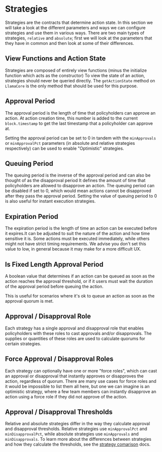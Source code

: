 # Strategies

Strategies are the contracts that determine action state.
In this section we will take a look at the different parameters and ways we can configure strategies and use them in various ways.
There are two main types of strategies, `relative` and `absolute`; first we will look at the parameters that they have in common and then look at some of their differences.

## View Functions and Action State

Strategies are composed of entirely view functions (minus the initialize function which acts as the constructor)
To view the state of an action, strategies should never be queried directly.
The `getActionState` method on `LlamaCore` is the only method that should be used for this purpose.

## Approval Period

The approval period is the length of time that policyholders can approve an action.
At action creation time, this number is added to the current `block.timestamp` to get the last timestamp that a policyholder can approve at.

Setting the approval period can be set to 0 in tandem with the `minApprovals` or `minApprovalPct` parameters (in absolute and relative strategies respectively) can be used to enable "Optimistic" strategies.

## Queuing Period

The queuing period is the inverse of the approval period and can also be thought of as the disapproval period
It defines the amount of time that policyholders are allowed to disapprove an action.
The queuing period can be disabled if set to 0, which would mean actions cannot be disapproved after they pass the approval period.
Setting the value of queuing period to 0 is also useful for instant execution strategies.

## Expiration Period

The expiration period is the length of time an action can be executed before it expires.It can be adjusted to suit the nature of the action and how time sensitive it is.
Some actions must be executed immediately, while others might not have strict timing requirements.
We advise you don't set this value to low, in general because it may make for a more difficult UX.

## Is Fixed Length Approval Period

A boolean value that determines if an action can be queued as soon as the action reaches the approval threshold, or if it users must wait the duration of the approval period before queuing the action.

This is useful for scenarios where it's ok to queue an action as soon as the approval quorum is met.

## Approval / Disapproval Role

Each strategy has a single approval and disapproval role that enables policyholders with these roles to cast approvals and/or disapprovals.
The supplies or quantities of these roles are used to calculate quorums for certain strategies.

## Force Approval / Disapproval Roles

Each strategy can optionally have one or more "force roles", which can cast an approval or disapproval that instantly approves or disapproves the action, regardless of quorum.
There are many use cases for force roles and it would be impossible to list them all here, but one we can imagine is an optimistic strategy, where a few team members can instantly disapprove an action using a force role if they did not approve of the action.

## Approval / Disapproval Thresholds

Relative and absolute strategies differ in the way they calculate approval and disapproval thresholds.
Relative strategies use `minApprovalPct` and `minDisapprovalPct`, while absolute strategies use `minApprovals` and `minDisapprovals`.
To learn more about the differences between strategies and how they calculate the thresholds, see the [strategy comarison](./strategy-comparison.md) docs.
